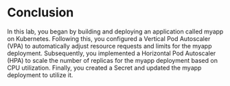 # Conclusion

In this lab, you began by building and deploying an application called myapp on Kubernetes.
Following this, you configured a Vertical Pod Autoscaler (VPA) to automatically adjust resource requests and limits for the myapp deployment.
Subsequently, you implemented a Horizontal Pod Autoscaler (HPA) to scale the number of replicas for the myapp deployment based on CPU utilization.
Finally, you created a Secret and updated the myapp deployment to utilize it.